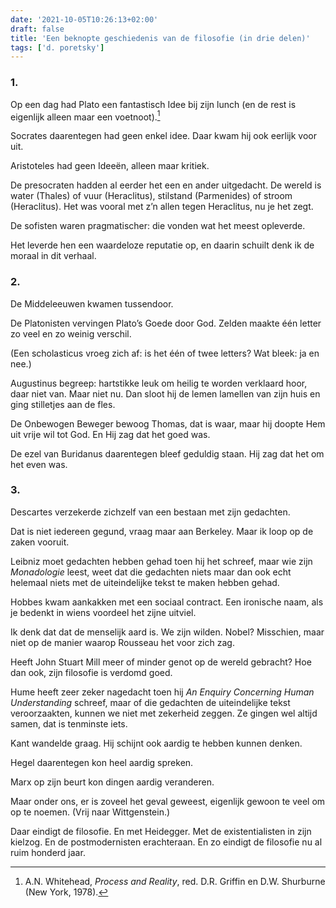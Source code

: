 ```yaml
---
date: '2021-10-05T10:26:13+02:00'
draft: false
title: 'Een beknopte geschiedenis van de filosofie (in drie delen)'
tags: ['d. poretsky']
---
```


### 1.

Op een dag had Plato een fantastisch Idee bij zijn lunch (en de rest is eigenlijk alleen maar een voetnoot).[^1]

Socrates daarentegen had geen enkel idee. Daar kwam hij ook eerlijk voor uit.

Aristoteles had geen Ideeën, alleen maar kritiek.

De presocraten hadden al eerder het een en ander uitgedacht. De wereld is water (Thales) of vuur (Heraclitus), stilstand (Parmenides) of stroom (Heraclitus). Het was vooral met z’n allen tegen Heraclitus, nu je het zegt.

De sofisten waren pragmatischer: die vonden wat het meest opleverde.

Het leverde hen een waardeloze reputatie op, en daarin schuilt denk ik de moraal in dit verhaal.

### 2.

De Middeleeuwen kwamen tussendoor.

De Platonisten vervingen Plato’s Goede door God. Zelden maakte één letter zo veel en zo weinig verschil.

(Een scholasticus vroeg zich af: is het één of twee letters? Wat bleek: ja en nee.)

Augustinus begreep: hartstikke leuk om heilig te worden verklaard hoor, daar niet van. Maar niet nu. Dan sloot hij de lemen lamellen van zijn huis en ging stilletjes aan de fles.

De Onbewogen Beweger bewoog Thomas, dat is waar, maar hij doopte Hem uit vrije wil tot God. En Hij zag dat het goed was.

De ezel van Buridanus daarentegen bleef geduldig staan. Hij zag dat het om het even was.

### 3.

Descartes verzekerde zichzelf van een bestaan met zijn gedachten. 

Dat is niet iedereen gegund, vraag maar aan Berkeley. Maar ik loop op de zaken vooruit.

Leibniz moet gedachten hebben gehad toen hij het schreef, maar wie zijn *Monadologie* leest, weet dat die gedachten niets maar dan ook echt helemaal niets met de uiteindelijke tekst te maken hebben gehad.

Hobbes kwam aankakken met een sociaal contract. Een ironische naam, als je bedenkt in wiens voordeel het zijne uitviel.

Ik denk dat dat de menselijk aard is. We zijn wilden. Nobel? Misschien, maar niet op de manier waarop Rousseau het voor zich zag.

Heeft John Stuart Mill meer of minder genot op de wereld gebracht? Hoe dan ook, zijn filosofie is verdomd goed.

Hume heeft zeer zeker nagedacht toen hij *An Enquiry Concerning Human Understanding* schreef, maar of die gedachten de uiteindelijke tekst veroorzaakten, kunnen we niet met zekerheid zeggen. Ze gingen wel altijd samen, dat is tenminste iets.

Kant wandelde graag. Hij schijnt ook aardig te hebben kunnen denken.

Hegel daarentegen kon heel aardig spreken.

Marx op zijn beurt kon dingen aardig veranderen.

Maar onder ons, er is zoveel het geval geweest, eigenlijk gewoon te veel om op te noemen. (Vrij naar Wittgenstein.)

Daar eindigt de filosofie. En met Heidegger. Met de existentialisten in zijn kielzog. En de postmodernisten erachteraan. En zo eindigt de filosofie nu al ruim honderd jaar.

[^1]: A.N. Whitehead, *Process and Reality*, red. D.R. Griffin en D.W. Shurburne (New York, 1978).

